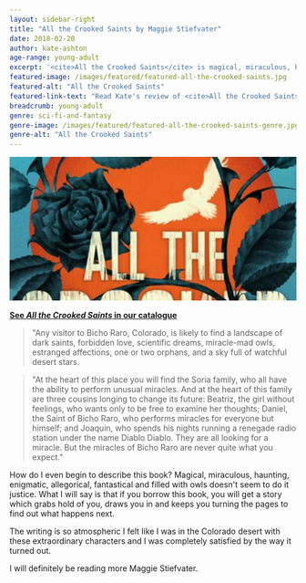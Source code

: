 ```yaml
---
layout: sidebar-right
title: "All the Crooked Saints by Maggie Stiefvater"
date: 2018-02-20
author: kate-ashton
age-range: young-adult
excerpt: '<cite>All the Crooked Saints</cite> is magical, miraculous, haunting, enigmatic, allegorical, fantastical and more.'
featured-image: /images/featured/featured-all-the-crooked-saints.jpg
featured-alt: "All the Crooked Saints"
featured-link-text: "Read Kate's review of <cite>All the Crooked Saints</cite>, by Maggie Stiefvater"
breadcrumb: young-adult
genre: sci-fi-and-fantasy
genre-image: /images/featured/featured-all-the-crooked-saints-genre.jpg
genre-alt: "All the Crooked Saints"
---
```


![All the Crooked Saints](/images/featured/featured-all-the-crooked-saints.jpg)

**[See <cite>All the Crooked Saints</cite> in our catalogue](https://suffolk.spydus.co.uk/cgi-bin/spydus.exe/ENQ/OPAC/BIBENQ?BRN=2257880)**

> "Any visitor to Bicho Raro, Colorado, is likely to find a landscape of dark saints, forbidden love, scientific dreams, miracle-mad owls, estranged affections, one or two orphans, and a sky full of watchful desert stars.

> "At the heart of this place you will find the Soria family, who all have the ability to perform unusual miracles. And at the heart of this family are three cousins longing to change its future: Beatriz, the girl without feelings, who wants only to be free to examine her thoughts; Daniel, the Saint of Bicho Raro, who performs miracles for everyone but himself; and Joaquin, who spends his nights running a renegade radio station under the name Diablo Diablo. They are all looking for a miracle. But the miracles of Bicho Raro are never quite what you expect."

How do I even begin to describe this book? Magical, miraculous, haunting, enigmatic, allegorical, fantastical and filled with owls doesn't seem to do it justice. What I will say is that if you borrow this book, you will get a story which grabs hold of you, draws you in and keeps you turning the pages to find out what happens next.

The writing is so atmospheric I felt like I was in the Colorado desert with these extraordinary characters and I was completely satisfied by the way it turned out.

I will definitely be reading more Maggie Stiefvater.
